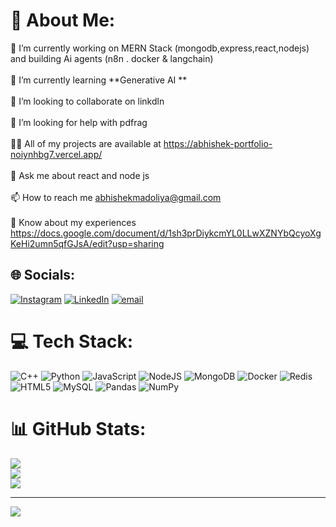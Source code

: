 # 💫 About Me:
🔭 I’m currently working on MERN Stack (mongodb,express,react,nodejs) and building Ai agents (n8n . docker & langchain)<br><br>🌱 I’m currently learning **Generative AI **<br><br>👯 I’m looking to collaborate on linkdln<br><br>🤝 I’m looking for help with pdfrag<br><br>👨‍💻 All of my projects are available at https://abhishek-portfolio-noiynhbg7.vercel.app/<br><br>💬 Ask me about react and node js<br><br>📫 How to reach me abhishekmadoliya@gmail.com<br><br>📄 Know about my experiences https://docs.google.com/document/d/1sh3prDiykcmYL0LLwXZNYbQcyoXgKeHi2umn5qfGJsA/edit?usp=sharing


## 🌐 Socials:
[![Instagram](https://img.shields.io/badge/Instagram-%23E4405F.svg?logo=Instagram&logoColor=white)](https://instagram.com/abhishekmadoliya05) [![LinkedIn](https://img.shields.io/badge/LinkedIn-%230077B5.svg?logo=linkedin&logoColor=white)](https://linkedin.com/in/abhishek-madoliya-540847273) [![email](https://img.shields.io/badge/Email-D14836?logo=gmail&logoColor=white)](mailto:abhishekmadoliya@gmail.com) 

# 💻 Tech Stack:
![C++](https://img.shields.io/badge/c++-%2300599C.svg?style=for-the-badge&logo=c%2B%2B&logoColor=white) ![Python](https://img.shields.io/badge/python-3670A0?style=for-the-badge&logo=python&logoColor=ffdd54) ![JavaScript](https://img.shields.io/badge/javascript-%23323330.svg?style=for-the-badge&logo=javascript&logoColor=%23F7DF1E) ![NodeJS](https://img.shields.io/badge/node.js-6DA55F?style=for-the-badge&logo=node.js&logoColor=white) ![MongoDB](https://img.shields.io/badge/MongoDB-%234ea94b.svg?style=for-the-badge&logo=mongodb&logoColor=white) ![Docker](https://img.shields.io/badge/docker-%230db7ed.svg?style=for-the-badge&logo=docker&logoColor=white) ![Redis](https://img.shields.io/badge/redis-%23DD0031.svg?style=for-the-badge&logo=redis&logoColor=white) ![HTML5](https://img.shields.io/badge/html5-%23E34F26.svg?style=for-the-badge&logo=html5&logoColor=white) ![MySQL](https://img.shields.io/badge/mysql-4479A1.svg?style=for-the-badge&logo=mysql&logoColor=white) ![Pandas](https://img.shields.io/badge/pandas-%23150458.svg?style=for-the-badge&logo=pandas&logoColor=white) ![NumPy](https://img.shields.io/badge/numpy-%23013243.svg?style=for-the-badge&logo=numpy&logoColor=white)
# 📊 GitHub Stats:
![](https://github-readme-stats.vercel.app/api?username=Abhishekmadoliya&theme=dark&hide_border=false&include_all_commits=true&count_private=true)<br/>
![](https://nirzak-streak-stats.vercel.app/?user=Abhishekmadoliya&theme=dark&hide_border=false)<br/>
![](https://github-readme-stats.vercel.app/api/top-langs/?username=Abhishekmadoliya&theme=dark&hide_border=false&include_all_commits=true&count_private=true&layout=compact)

---
[![](https://visitcount.itsvg.in/api?id=Abhishekmadoliya&icon=0&color=0)](https://visitcount.itsvg.in)

<!-- Proudly created with GPRM ( https://gprm.itsvg.in ) -->

